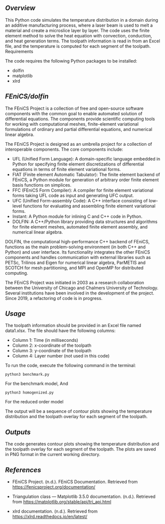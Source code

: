 ## *Overview*

This Python code simulates the temperature distribution in a domain during an additive manufacturing process, where a laser beam is used to melt a material and create a microslice layer by layer. The code uses the finite element method to solve the heat equation with convection, conduction, and heat generation terms. The toolpath information is read in from an Excel file, and the temperature is computed for each segment of the toolpath.
Requirements

The code requires the following Python packages to be installed:

- dolfin
- matplotlib
- xlrd

## *FEniCS/dolfin*

The FEniCS Project is a collection of free and open-source software components with the common goal to enable automated solution of differential equations. The components provide scientific computing tools for working with computational meshes, finite-element variational formulations of ordinary and partial differential equations, and numerical linear algebra.

The FEniCS Project is designed as an umbrella project for a collection of interoperable components. The core components include:

- UFL (Unified Form Language): A domain-specific language embedded in Python for specifying finite element discretizations of differential equations in terms of finite element variational forms.
- FIAT (Finite element Automatic Tabulator): The finite element backend of FEniCS, a Python module for generation of arbitrary order finite element basis functions on simplices.
- FFC (FEniCS Form Compiler): A compiler for finite element variational forms taking UFL code as input and generating UFC output.
- UFC (Unified Form-assembly Code): A C++ interface consisting of low-level functions for evaluating and assembling finite element variational forms.
- Instant: A Python module for inlining C and C++ code in Python.
- DOLFIN: A C++/Python library providing data structures and algorithms for finite element meshes, automated finite element assembly, and numerical linear algebra.

DOLFIN, the computational high-performance C++ backend of FEniCS, functions as the main problem-solving environment (in both C++ and Python) and user interface. Its functionality integrates the other FEniCS components and handles communication with external libraries such as PETSc, Trilinos and Eigen for numerical linear algebra, ParMETIS and SCOTCH for mesh partitioning, and MPI and OpenMP for distributed computing.

The FEniCS Project was initiated in 2003 as a research collaboration between the University of Chicago and Chalmers University of Technology. Several institutions have been involved in the development of the project. Since 2019, a refactoring of code is in progress.

## *Usage*

The toolpath information should be provided in an Excel file named data1.xlsx. The file should have the following columns:

- Column 1: Time (in milliseconds)
- Column 2: x-coordinate of the toolpath
- Column 3: y-coordinate of the toolpath
- Column 4: Layer number (not used in this code)

To run the code, execute the following command in the terminal:

    python3 benchmark.py

For the benchmark model, And

    python3 homogenized.py

For the reduced order model

The output will be a sequence of contour plots showing the temperature distribution and the toolpath overlay for each segment of the toolpath.

## *Outputs*

The code generates contour plots showing the temperature distribution and the toolpath overlay for each segment of the toolpath. The plots are saved in PNG format in the current working directory.

## *References*

- FEniCS Project. (n.d.). FEniCS Documentation. Retrieved from https://fenicsproject.org/documentation/

- Triangulation class — Matplotlib 3.5.0 documentation. (n.d.). Retrieved from https://matplotlib.org/stable/api/tri_api.html

- xlrd documentation. (n.d.). Retrieved from https://xlrd.readthedocs.io/en/latest/

